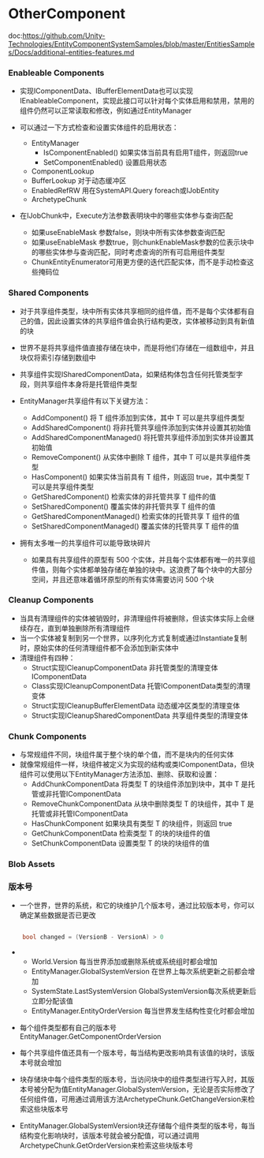 # OtherComponent

doc:https://github.com/Unity-Technologies/EntityComponentSystemSamples/blob/master/EntitiesSamples/Docs/additional-entities-features.md

### Enableable Components
- 实现IComponentData、IBufferElementData也可以实现IEnableableComponent，实现此接口可以针对每个实体启用和禁用，禁用的组件仍然可以正常读取和修改，例如通过EntityManager
- 可以通过一下方式检查和设置实体组件的启用状态：
	+ EntityManager
		* IsComponentEnabled<T>() 如果实体当前具有启用T组件，则返回true
		* SetComponentEnabled<T>() 设置启用状态
	+ ComponentLookup<T>
	+ BufferLookup<T> 对于动态缓冲区
	+ EnabledRefRW<T> 用在SystemAPI.Query foreach或IJobEntity
	+ ArchetypeChunk
	
- 在IJobChunk中，Execute方法参数表明块中的哪些实体参与查询匹配
	+ 如果useEnableMask 参数false，则块中所有实体参数查询匹配
	+ 如果useEnableMask 参数true，则chunkEnableMask参数的位表示块中的哪些实体参与查询匹配，同时考虑查询的所有可启用组件类型
	+ ChunkEntityEnumerator可用更方便的迭代匹配实体，而不是手动检查这些掩码位

### Shared Components
- 对于共享组件类型，块中所有实体共享相同的组件值，而不是每个实体都有自己的值，因此设置实体的共享组件值会执行结构更改，实体被移动到具有新值的块
- 世界不是将共享组件值直接存储在块中，而是将他们存储在一组数组中，并且块仅将索引存储到数组中
- 共享组件实现ISharedComponentData，如果结构体包含任何托管类型字段，则共享组件本身将是托管组件类型
- EntityManager共享组件有以下关键方法：
	+ AddComponent<T>() 将 T 组件添加到实体，其中 T 可以是共享组件类型
	+ AddSharedComponent()	将非托管共享组件添加到实体并设置其初始值
	+ AddSharedComponentManaged()	将托管共享组件添加到实体并设置其初始值
	+ RemoveComponent<T>()	从实体中删除 T 组件，其中 T 可以是共享组件类型
	+ HasComponent<T>()	如果实体当前具有 T 组件，则返回 true，其中类型 T 可以是共享组件类型
	+ GetSharedComponent<T>()	检索实体的非托管共享 T 组件的值
	+ SetSharedComponent<T>()	覆盖实体的非托管共享 T 组件的值
	+ GetSharedComponentManaged<T>()	检索实体的托管共享 T 组件的值
	+ SetSharedComponentManaged<T>()	覆盖实体的托管共享 T 组件的值

- 拥有太多唯一的共享组件可以能导致块碎片
	+ 如果具有共享组件的原型有 500 个实体，并且每个实体都有唯一的共享组件值，则每个实体都单独存储在单独的块中。这浪费了每个块中的大部分空间，并且还意味着循环原型的所有实体需要访问 500 个块

### Cleanup Components
- 当具有清理组件的实体被销毁时，非清理组件将被删除，但该实体实际上会继续存在，直到单独删除所有清理组件
- 当一个实体被复制到另一个世界，以序列化方式复制或通过Instantiate复制时，原始实体的任何清理组件都不会添加到新实体中
- 清理组件有四种：
	+ Struct实现ICleanupComponentData 非托管类型的清理变体IComponentData
	+ Class实现ICleanupComponentData 托管IComponentData类型的清理变体
	+ Struct实现ICleanupBufferElementData 动态缓冲区类型的清理变体
	+ Struct实现ICleanupSharedComponentData 共享组件类型的清理变体
	
### Chunk Components
- 与常规组件不同，块组件属于整个块的单个值，而不是块内的任何实体
- 就像常规组件一样，块组件被定义为实现的结构或类IComponentData，但块组件可以使用以下EntityManager方法添加、删除、获取和设置：
	+ AddChunkComponentData<T>	将类型 T 的块组件添加到块中，其中 T 是托管或非托管IComponentData
	+ RemoveChunkComponentData<T>	从块中删除类型 T 的块组件，其中 T 是托管或非托管IComponentData
	+ HasChunkComponent<T>	如果块具有类型 T 的块组件，则返回 true
	+ GetChunkComponentData<T>	检索类型 T 的块的块组件的值
	+ SetChunkComponentData<T>	设置类型 T 的块的块组件的值

### Blob Assets

### 版本号
- 一个世界，世界的系统，和它的块维护几个版本号，通过比较版本号，你可以确定某些数据是否已更改
```csharp

	bool changed = (VersionB - VersionA) > 0

```
- 
	+ World.Version	每当世界添加或删除系统或系统组时都会增加
	+ EntityManager.GlobalSystemVersion	在世界上每次系统更新之前都会增加
	+ SystemState.LastSystemVersion	GlobalSystemVersion每次系统更新后立即分配该值
	+ EntityManager.EntityOrderVersion	每当世界发生结构性变化时都会增加

- 每个组件类型都有自己的版本号 EntityManager.GetComponentOrderVersion
- 每个共享组件值还具有一个版本号，每当结构更改影响具有该值的块时，该版本号就会增加
- 块存储块中每个组件类型的版本号，当访问块中的组件类型进行写入时，其版本号被分配为值EntityManager.GlobalSystemVersion，无论是否实际修改了任何组件值，可用通过调用该方法ArchetypeChunk.GetChangeVersion来检索这些块版本号
- EntityManager.GlobalSystemVersion块还存储每个组件类型的版本号，每当结构变化影响块时，该版本号就会被分配值，可以通过调用ArchetypeChunk.GetOrderVersion来检索这些块版本号